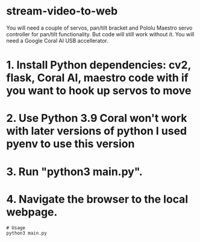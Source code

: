 # stream-video-to-web
You will need a couple of servos, pan/tilt bracket and Pololu Maestro servo controller for pan/tilt functionality.
But code will still work without it.
You will need a Google Coral AI USB accellerator. 
# 1. Install Python dependencies: cv2, flask, Coral AI, maestro code with if you want to hook up servos to move
# 2. Use Python 3.9 Coral won't work with later versions of python I used pyenv to use this version
# 3. Run "python3 main.py".
# 4. Navigate the browser to the local webpage. 

```
# Usage
python3 main.py
```



